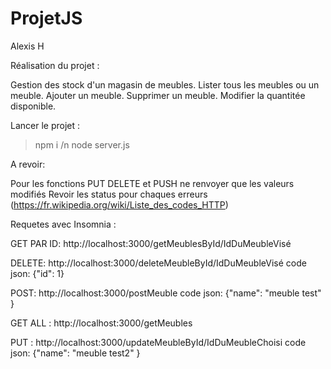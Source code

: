 # ProjetJS
Alexis H

Réalisation du projet  :

Gestion des stock d'un magasin de meubles. Lister tous les meubles ou un meuble. 
Ajouter un meuble. Supprimer un meuble. Modifier la quantitée disponible.


Lancer le projet :

> npm i /n
> node server.js


A revoir: 

Pour les fonctions PUT DELETE et PUSH ne renvoyer que les valeurs modifiés
Revoir les status pour chaques erreurs
(https://fr.wikipedia.org/wiki/Liste_des_codes_HTTP)


Requetes avec Insomnia :

GET PAR ID:
http://localhost:3000/getMeublesById/IdDuMeubleVisé

DELETE:
http://localhost:3000/deleteMeubleById/IdDuMeubleVisé
code json: {"id": 1}

POST: 
http://localhost:3000/postMeuble
code json: {"name": "meuble test" }

GET ALL :
http://localhost:3000/getMeubles

PUT : 
http://localhost:3000/updateMeubleById/IdDuMeubleChoisi
code json: {"name": "meuble test2" }
